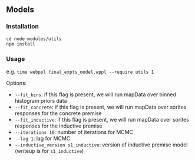 ## Models

### Installation

	cd node_modules/utils
	npm install

### Usage

e.g. `time webppl final_expts_model.wppl --require utils 1`

Options:

* `--fit_bins`: if this flag is present, we will run mapData over binned histogram priors data
* `--fit_concrete`: if this flag is present, we will run mapData over sorites responses for the concrete premise
* `--fit_inductive`: if this flag is present, we will run mapData over sorites responses for the inductive premise
* `--iterations 10`: number of iterations for MCMC
* `--lag 1`: lag for MCMC
* `--inductive_version s1_inductive`: version of inductive premise model (writeup is for `s1_inductive`)
